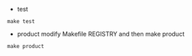 + test 
```
make test
```
+ product
modify Makefile REGISTRY and then make product
```
make product
```